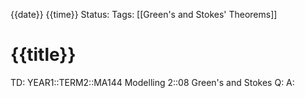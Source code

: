 {{date}} {{time}}
Status: 
Tags: [[Green's and Stokes' Theorems]]
# {{title}}

TD: YEAR1::TERM2::MA144 Modelling 2::08 Green's and Stokes
Q: 
A: 